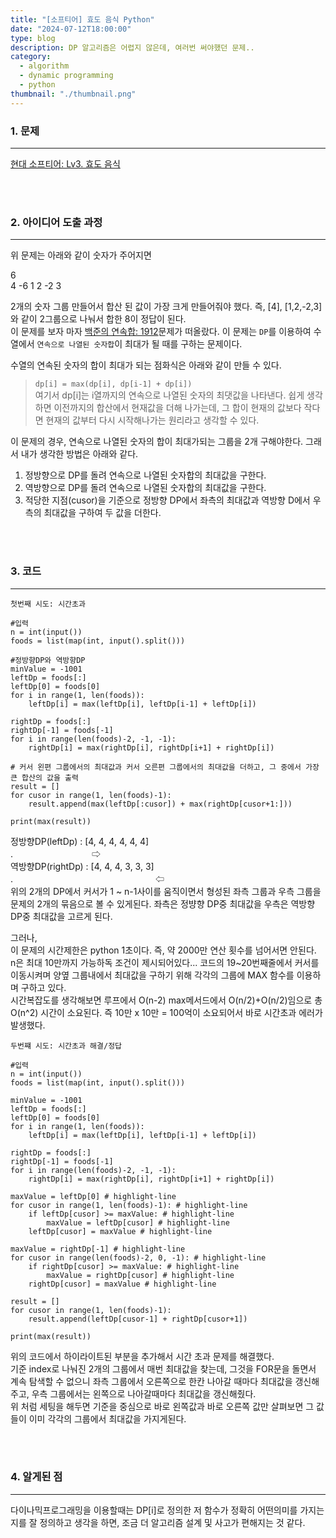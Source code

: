 ```yaml
---
title: "[소프티어] 효도 음식 Python"
date: "2024-07-12T18:00:00"
type: blog
description: DP 알고리즘은 어렵지 않은데, 여러번 써야했던 문제..
category: 
  - algorithm
  - dynamic programming
  - python
thumbnail: "./thumbnail.png"
---
```


### 1. 문제
---
[현대 소프티어: Lv3. 효도 음식](https://softeer.ai/practice/7367)

<br/>
<br/>

### 2. 아이디어 도출 과정
---
위 문제는 아래와 같이 숫자가 주어지면  

6  
4 -6 1 2 -2 3

2개의 숫자 그룹 만들어서 합산 된 값이 가장 크게 만들어줘야 했다. 즉, [4], [1,2,-2,3] 와 같이 2그룹으로 나눠서 합한 8이 정답이 된다.  
이 문제를 보자 마자 [백준의 연속합: 1912](https://www.acmicpc.net/problem/1912)문제가 떠올랐다. 이 문제는 `DP`를 이용하여 수열에서 `연속으로 나열된 숫자합`이 최대가 될 때를 구하는 문제이다.

수열의 연속된 숫자의 합이 최대가 되는 점화식은 아래와 같이 만들 수 있다.
> `dp[i] = max(dp[i], dp[i-1] + dp[i])`  
여기서 dp[i]는 i열까지의 연속으로 나열된 숫자의 최댓값을 나타낸다.
쉽게 생각하면 이전까지의 합산에서 현재값을 더해 나가는데, 그 합이 현재의 값보다 작다면 현재의 값부터 다시 시작해나가는 원리라고 생각할 수 있다.


이 문제의 경우, 연속으로 나열된 숫자의 합이 최대가되는 그룹을 2개 구해야한다. 그래서 내가 생각한 방법은 아래와 같다.

1. 정방향으로 DP를 돌려 연속으로 나열된 숫자합의 최대값을 구한다.
2. 역방향으로 DP를 돌려 연속으로 나열된 숫자합의 최대값을 구한다.
3. 적당한 지점(cusor)을 기준으로 정방향 DP에서 좌측의 최대값과 역방향 D에서 우측의 최대값을 구하여 두 값을 더한다.

<br/>
<br/>

### 3. 코드
---
`첫번째 시도: 시간초과`

```python:title=시간초과_코드
#입력 
n = int(input())
foods = list(map(int, input().split()))

#정방향DP와 역방향DP
minValue = -1001
leftDp = foods[:]
leftDp[0] = foods[0]
for i in range(1, len(foods)):
    leftDp[i] = max(leftDp[i], leftDp[i-1] + leftDp[i])

rightDp = foods[:]
rightDp[-1] = foods[-1]
for i in range(len(foods)-2, -1, -1):
    rightDp[i] = max(rightDp[i], rightDp[i+1] + rightDp[i])

# 커서 왼편 그룹에서의 최대값과 커서 오른편 그룹에서의 최대값을 더하고, 그 중에서 가장 큰 합산의 값을 출력
result = []
for cusor in range(1, len(foods)-1):
    result.append(max(leftDp[:cusor]) + max(rightDp[cusor+1:]))
    
print(max(result))
```
정방향DP(leftDp)  : [4, 4, 4, 4, 4, 4]  
.　　　　　　　　　⇨  
역방향DP(rightDp) : [4, 4, 4, 3, 3, 3]  
.　　　　　　　　　　　　　 　　　⇦    
위의 2개의 DP에서 커서가 1 ~ n-1사이를 움직이면서 형성된 좌측 그룹과 우측 그룹을 문제의 2개의 묶음으로 볼 수 있게된다. 좌측은 정뱡향 DP중 최대값을 우측은 역방향 DP중 최대값을 고르게 된다.

그러나,  
이 문제의 시간제한은 python 1초이다. 즉, 약 2000만 연산 횟수를 넘어서면 안된다.  
n은 최대 10만까지 가능하독 조건이 제시되어있다...
코드의 19~20번째줄에서 커서를 이동시켜며 양옆 그룹내에서 최대값을 구하기 위해 각각의 그룹에 MAX 함수를 이용하며 구하고 있다.  
시간복잡도를 생각해보면 루프에서 O(n-2) max메서드에서 O(n/2)+O(n/2)임으로 총 O(n^2) 시간이 소요된다.
즉 10만 x 10만 = 100억이 소요되어서 바로 시간초과 에러가 발생했다.

`두번쨰 시도: 시간초과 해결/정답` 
```py:title=풀이_코드
#입력 
n = int(input())
foods = list(map(int, input().split()))

minValue = -1001
leftDp = foods[:]
leftDp[0] = foods[0]
for i in range(1, len(foods)):
    leftDp[i] = max(leftDp[i], leftDp[i-1] + leftDp[i])

rightDp = foods[:]
rightDp[-1] = foods[-1]
for i in range(len(foods)-2, -1, -1):
    rightDp[i] = max(rightDp[i], rightDp[i+1] + rightDp[i])

maxValue = leftDp[0] # highlight-line
for cusor in range(1, len(foods)-1): # highlight-line
    if leftDp[cusor] >= maxValue: # highlight-line
        maxValue = leftDp[cusor] # highlight-line
    leftDp[cusor] = maxValue # highlight-line

maxValue = rightDp[-1] # highlight-line
for cusor in range(len(foods)-2, 0, -1): # highlight-line
    if rightDp[cusor] >= maxValue: # highlight-line
        maxValue = rightDp[cusor] # highlight-line
    rightDp[cusor] = maxValue # highlight-line

result = []
for cusor in range(1, len(foods)-1):
    result.append(leftDp[cusor-1] + rightDp[cusor+1])

print(max(result))
```
위의 코드에서 하이라이트된 부분을 추가해서 시간 초과 문제를 해결했다.  
기준 index로 나눠진 2개의 그룹에서 매번 최대값을 찾는데, 그것을 FOR문을 돌면서 계속 탐색할 수 없으니
좌측 그룹에서 오른쪽으로 한칸 나아갈 때마다 최대값을 갱신해주고, 우측 그룹에서는 왼쪽으로 나아갈때마다 최대값을 갱신해줬다.  
위 처럼 세팅을 해두면 기준을 중심으로 바로 왼쪽값과 바로 오른쪽 값만 살펴보면 그 값들이 이미 각각의 그룹에서 최대값을 가지게된다.

<br/>
<br/>

### 4. 알게된 점
---
다이나믹프로그래밍을 이용할때는 DP[i]로 정의한 저 함수가 정확히 어떤의미를 가지는지를 잘 정의하고 생각을 하면, 조금 더 알고리즘 설계 및 사고가 편해지는 것 같다.